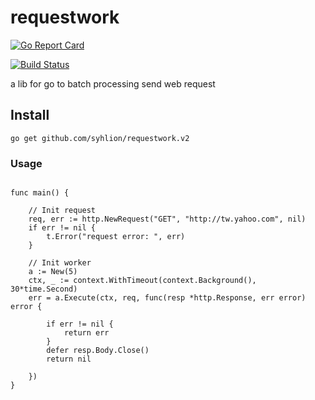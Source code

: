 # requestwork

[![Go Report Card](https://goreportcard.com/badge/github.com/syhlion/requestwork.v2)](https://goreportcard.com/report/github.com/syhlion/requestwork.v2)

[![Build Status](https://travis-ci.org/syhlion/requestwork.v2.svg?branch=master)](https://travis-ci.org/syhlion/requestwork.v2)

a lib for go to batch processing send web request

## Install

`go get github.com/syhlion/requestwork.v2`

### Usage

```

func main() {

    // Init request
	req, err := http.NewRequest("GET", "http://tw.yahoo.com", nil)
	if err != nil {
		t.Error("request error: ", err)
	}

	// Init worker
	a := New(5)
	ctx, _ := context.WithTimeout(context.Background(), 30*time.Second)
	err = a.Execute(ctx, req, func(resp *http.Response, err error) error {

		if err != nil {
			return err
		}
		defer resp.Body.Close()
		return nil

	})
}

```
